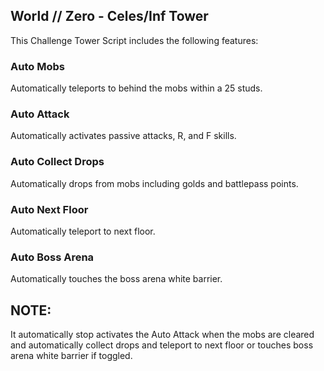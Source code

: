 ## World // Zero - Celes/Inf Tower

This Challenge Tower Script includes the following features:

### Auto Mobs
Automatically teleports to behind the mobs within a 25 studs.

### Auto Attack
Automatically activates passive attacks, R, and F skills. 

### Auto Collect Drops
Automatically drops from mobs including golds and battlepass points.

### Auto Next Floor
Automatically teleport to next floor.

### Auto Boss Arena
Automatically touches the boss arena white barrier.

## NOTE:
It automatically stop activates the Auto Attack when the mobs are cleared and automatically collect drops and teleport to next floor or touches boss arena white barrier if toggled.